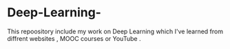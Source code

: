 # Deep-Learning-
This repoository include my work on Deep Learning which I've learned from diffrent websites , MOOC courses or YouTube .

